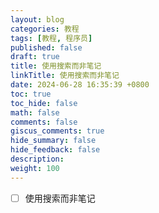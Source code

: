 ```yaml
---
layout: blog
categories: 教程
tags: [教程, 程序员]
published: false
draft: true
title: 使用搜索而非笔记
linkTitle: 使用搜索而非笔记
date: 2024-06-28 16:35:39 +0800
toc: true
toc_hide: false
math: false
comments: false
giscus_comments: true
hide_summary: false
hide_feedback: false
description: 
weight: 100
---
```


- [ ] 使用搜索而非笔记